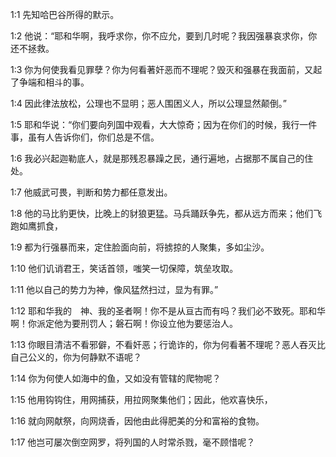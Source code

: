 <a id="1"></a>1:1  先知哈巴谷所得的默示。  

<a id="2"></a>1:2  他说：“耶和华啊，我呼求你，你不应允，要到几时呢？我因强暴哀求你，你还不拯救。  

<a id="3"></a>1:3  你为何使我看见罪孽？你为何看著奸恶而不理呢？毁灭和强暴在我面前，又起了争端和相斗的事。  

<a id="4"></a>1:4  因此律法放松，公理也不显明；恶人围困义人，所以公理显然颠倒。”  

<a id="5"></a>1:5  耶和华说：“你们要向列国中观看，大大惊奇；因为在你们的时候，我行一件事，虽有人告诉你们，你们总是不信。  

<a id="6"></a>1:6  我必兴起迦勒底人，就是那残忍暴躁之民，通行遍地，占据那不属自己的住处。  

<a id="7"></a>1:7  他威武可畏，判断和势力都任意发出。  

<a id="8"></a>1:8  他的马比豹更快，比晚上的豺狼更猛。马兵踊跃争先，都从远方而来；他们飞跑如鹰抓食，  

<a id="9"></a>1:9  都为行强暴而来，定住脸面向前，将掳掠的人聚集，多如尘沙。  

<a id="10"></a>1:10  他们讥诮君王，笑话首领，嗤笑一切保障，筑垒攻取。  

<a id="11"></a>1:11  他以自己的势力为神，像风猛然扫过，显为有罪。”  

<a id="12"></a>1:12  耶和华我的　神、我的圣者啊！你不是从亘古而有吗？我们必不致死。耶和华啊！你派定他为要刑罚人；磐石啊！你设立他为要惩治人。  

<a id="13"></a>1:13  你眼目清洁不看邪僻，不看奸恶；行诡诈的，你为何看著不理呢？恶人吞灭比自己公义的，你为何静默不语呢？  

<a id="14"></a>1:14  你为何使人如海中的鱼，又如没有管辖的爬物呢？  

<a id="15"></a>1:15  他用钩钩住，用网捕获，用拉网聚集他们；因此，他欢喜快乐，  

<a id="16"></a>1:16  就向网献祭，向网烧香，因他由此得肥美的分和富裕的食物。  

<a id="17"></a>1:17  他岂可屡次倒空网罗，将列国的人时常杀戮，毫不顾惜呢？  
